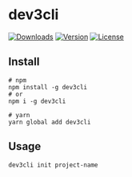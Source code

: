 # dev3cli

<p align="left">
  <a href="https://npmcharts.com/compare/dev3cli?minimal=true"><img src="https://img.shields.io/npm/dm/dev3cli.svg?sanitize=true" alt="Downloads"></a>
  <a href="https://www.npmjs.com/package/dev3cli"><img src="https://img.shields.io/npm/v/dev3cli.svg?sanitize=true" alt="Version"></a>
  <a href="https://www.npmjs.com/package/dev3cli"><img src="https://img.shields.io/npm/l/dev3cli.svg?sanitize=true" alt="License"></a>
</p>

## Install

```shell script
# npm
npm install -g dev3cli
# or
npm i -g dev3cli

# yarn
yarn global add dev3cli
```

## Usage

```shell script
dev3cli init project-name
```

